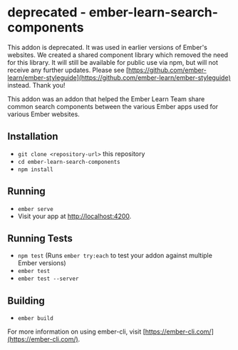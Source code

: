 # deprecated - ember-learn-search-components

This addon is deprecated. It was used in earlier versions of Ember's websites.
We created a shared component library which removed the need for this library.
It will still be available for public use via npm, but will not receive any further updates.
Please see [https://github.com/ember-learn/ember-styleguide](https://github.com/ember-learn/ember-styleguide)
instead. Thank you!

This addon was an addon that helped the Ember Learn Team share common search components between the various Ember apps used for various Ember websites.

## Installation

* `git clone <repository-url>` this repository
* `cd ember-learn-search-components`
* `npm install`

## Running

* `ember serve`
* Visit your app at [http://localhost:4200](http://localhost:4200).

## Running Tests

* `npm test` (Runs `ember try:each` to test your addon against multiple Ember versions)
* `ember test`
* `ember test --server`

## Building

* `ember build`

For more information on using ember-cli, visit [https://ember-cli.com/](https://ember-cli.com/).

